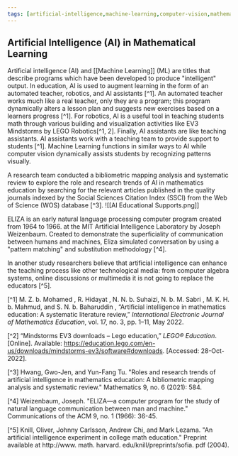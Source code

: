 ```yaml
---
tags: [artificial-intelligence,machine-learning,computer-vision,mathematical-learning]
---
```


## Artificial Intelligence (AI) in Mathematical Learning

Artificial intelligence (AI) and [[Machine Learning]] (ML) are titles that describe programs which have been developed to produce "intelligent" output.  In education, AI is used to augment learning in the form of an automated teacher, robotics, and AI assistants [^1].  An automated teacher works much like a real teacher, only they are a program; this program dynamically alters a lesson plan and suggests new exercises based on a learners progress [^1].  For robotics, AI is a useful tool in teaching students math through various building and visualization activities like EV3 Mindstorms by LEGO Robotics[^1, 2].  Finally, AI assistants are like teaching assistants.  AI assistants work with a teaching team to provide support to students [^1].  Machine Learning functions in similar ways to AI while computer vision dynamically assists students by recognizing patterns visually.

A research team conducted a bibliometric mapping analysis and systematic review to explore the role and research trends of AI in mathematics education by searching for the relevant articles published in the quality journals indexed by the Social Sciences Citation Index (SSCI) from the Web of Science (WOS) database [^3]. 
![[AI Educational Supports.png]]

ELIZA is an early natural language processing computer program created from 1964 to 1966. at the MIT Artificial Intelligence Laboratory by Joseph Weizenbaum. Created to demonstrate the superficiality of communication between humans and machines, Eliza simulated conversation by using a "pattern matching" and substitution methodology [^4].

In another study researchers believe that artificial intelligence can enhance the teaching process like other technological media: from computer algebra systems, online discussions or multimedia it is not going to replace the educators [^5].

[^1] M. Z. b. Mohamed , R. Hidayat , N. N. b. Suhaizi, N. b. M. Sabri , M. K. H. b. Mahmud, and S. N. b. Baharuddin , “Artificial intelligence in mathematics education: A systematic literature review,” _International Electronic Journal of Mathematics Education_, vol. 17, no. 3, pp. 1–11, May 2022.

[^2] “Mindstorms EV3 downloads – Lego education,” _LEGO® Education_. [Online]. Available: https://education.lego.com/en-us/downloads/mindstorms-ev3/software#downloads. [Accessed: 28-Oct-2022].

[^3] Hwang, Gwo-Jen, and Yun-Fang Tu. "Roles and research trends of artificial intelligence in mathematics education: A bibliometric mapping analysis and systematic review." Mathematics 9, no. 6 (2021): 584.

[^4] Weizenbaum, Joseph. "ELIZA—a computer program for the study of natural language communication between man and machine." Communications of the ACM 9, no. 1 (1966): 36-45. 

[^5] Knill, Oliver, Johnny Carlsson, Andrew Chi, and Mark Lezama. "An artificial intelligence experiment in college math education." Preprint available at http://www. math. harvard. edu/knill/preprints/sofia. pdf (2004). 






